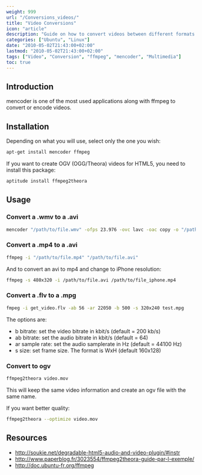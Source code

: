 ```yaml
---
weight: 999
url: "/Conversions_videos/"
title: "Video Conversions"
icon: "article"
description: "Guide on how to convert videos between different formats using mencoder and ffmpeg on Linux"
categories: ["Ubuntu", "Linux"]
date: "2010-05-02T21:43:00+02:00"
lastmod: "2010-05-02T21:43:00+02:00"
tags: ["Video", "Conversion", "ffmpeg", "mencoder", "Multimedia"]
toc: true
---
```


## Introduction

mencoder is one of the most used applications along with ffmpeg to convert or encode videos.

## Installation

Depending on what you will use, select only the one you wish:

```bash
apt-get install mencoder ffmpeg
```

If you want to create OGV (OGG/Theora) videos for HTML5, you need to install this package:

```bash
aptitude install ffmpeg2theora
```

## Usage

### Convert a .wmv to a .avi

```bash
mencoder "/path/to/file.wmv" -ofps 23.976 -ovc lavc -oac copy -o "/path/to/file.avi"
```

### Convert a .mp4 to a .avi

```bash
ffmpeg -i "/path/to/file.mp4" "/path/to/file.avi"
```

And to convert an avi to mp4 and change to iPhone resolution:

```bash
ffmpeg -s 480x320 -i /path/to/file.avi /path/to/file_iphone.mp4
```

### Convert a .flv to a .mpg

```bash
fmpeg -i get_video.flv -ab 56 -ar 22050 -b 500 -s 320x240 test.mpg
```

The options are:

- b bitrate: set the video bitrate in kbit/s (default = 200 kb/s)
- ab bitrate: set the audio bitrate in kbit/s (default = 64)
- ar sample rate: set the audio samplerate in Hz (default = 44100 Hz)
- s size: set frame size. The format is WxH (default 160x128)

### Convert to ogv

```bash
ffmpeg2theora video.mov
```

This will keep the same video information and create an ogv file with the same name.

If you want better quality:

```bash
ffmpeg2theora --optimize video.mov
```

## Resources
- http://soukie.net/degradable-html5-audio-and-video-plugin/#instr
- http://www.paperblog.fr/3023554/ffmpeg2theora-guide-par-l-exemple/
- http://doc.ubuntu-fr.org/ffmpeg
